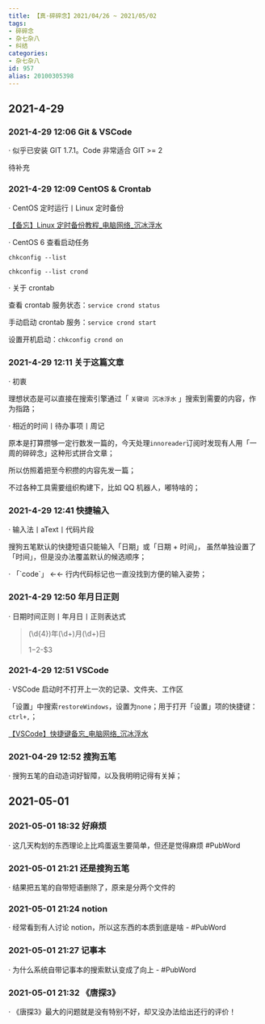 ```yaml
---
title: 【真·碎碎念】2021/04/26 ~ 2021/05/02
tags:
- 碎碎念
- 杂七杂八
- 纠结
categories:
- 杂七杂八
id: 957
alias: 20100305398
---
```



## 2021-4-29

### 2021-4-29 12:06 Git & VSCode

· 似乎已安装 GIT 1.7.1。Code 非常适合 GIT >= 2

待补充

### 2021-4-29 12:09 CentOS & Crontab

· CentOS 定时运行丨Linux 定时备份

[【备忘】Linux 定时备份教程\_电脑网络\_沉冰浮水](https://www.wdssmq.com/post/20140816860.html "【备忘】Linux 定时备份教程\_电脑网络\_沉冰浮水")

· CentOS 6 查看启动任务

`chkconfig --list`

`chkconfig --list crond`

· 关于 crontab

查看 crontab 服务状态：`service crond status`

手动启动 crontab 服务：`service crond start`

设置开机启动：`chkconfig crond on`

<!-- ```bash
chkconfig crond off
chkconfig --list crond
chkconfig crond on
chkconfig --list crond
``` -->

### 2021-4-29 12:11 关于这篇文章

· 初衷

理想状态是可以直接在搜索引擎通过「 `关键词 沉冰浮水` 」搜索到需要的内容，作为指路；

· 相近的时间丨待办事项丨周记

原本是打算攒够一定行数发一篇的，今天处理`innoreader`订阅时发现有人用「一周的碎碎念」这种形式拼合文章；

所以仿照着把至今积攒的内容先发一篇；

不过各种工具需要组织构建下，比如 QQ 机器人，嘟特啥的；

### 2021-4-29 12:41 快捷输入

· 输入法丨aText丨代码片段

搜狗五笔默认的快捷短语只能输入「日期」或「日期 + 时间」， 虽然单独设置了「时间」，但是没办法覆盖默认的候选顺序；

· 「\`code\`」 ←← 行内代码标记也一直没找到方便的输入姿势；

### 2021-4-29 12:50 年月日正则

· 日期时间正则丨年月日丨正则表达式

> (\d{4})年(\d+)月(\d+)日
>
> $1-$2-$3

### 2021-4-29 12:51 VSCode

· VSCode 启动时不打开上一次的记录、文件夹、工作区

「设置」中搜索`restoreWindows`，设置为`none`；用于打开「设置」项的快捷键：`ctrl+,`；

[【VSCode】快捷键备忘\_电脑网络\_沉冰浮水](https://www.wdssmq.com/post/20130525410.html "【VSCode】快捷键备忘\_电脑网络\_沉冰浮水")

### 2021-04-29 12:52 搜狗五笔

· 搜狗五笔的自动造词好智障，以及我明明记得有关掉；

## 2021-05-01

### 2021-05-01 18:32 好麻烦

· 这几天构划的东西理论上比鸡蛋返生要简单，但还是觉得麻烦 #PubWord

### 2021-05-01 21:21 还是搜狗五笔

· 结果把五笔的自带短语删除了，原来是分两个文件的

### 2021-05-01 21:24 notion

· 经常看到有人讨论 notion，所以这东西的本质到底是啥 - #PubWord

### 2021-05-01 21:27 记事本

· 为什么系统自带记事本的搜索默认变成了向上 - #PubWord

### 2021-05-01 21:32 《唐探3》

· 《唐探3》最大的问题就是没有特别不好，却又没办法给出还行的评价！

<!--957-->
